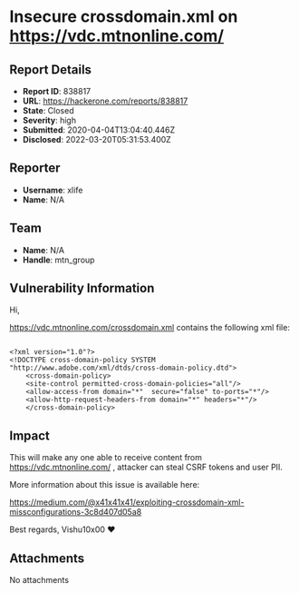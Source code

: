 # Insecure crossdomain.xml on https://vdc.mtnonline.com/

## Report Details
- **Report ID**: 838817
- **URL**: https://hackerone.com/reports/838817
- **State**: Closed
- **Severity**: high
- **Submitted**: 2020-04-04T13:04:40.446Z
- **Disclosed**: 2022-03-20T05:31:53.400Z

## Reporter
- **Username**: xlife
- **Name**: N/A

## Team
- **Name**: N/A
- **Handle**: mtn_group

## Vulnerability Information
Hi,

https://vdc.mtnonline.com/crossdomain.xml contains the following xml file:

```

<?xml version="1.0"?>
<!DOCTYPE cross-domain-policy SYSTEM "http://www.adobe.com/xml/dtds/cross-domain-policy.dtd">
	<cross-domain-policy>    
	<site-control permitted-cross-domain-policies="all"/>    
	<allow-access-from domain="*"  secure="false" to-ports="*"/>
	<allow-http-request-headers-from domain="*" headers="*"/> 
	</cross-domain-policy>

```

## Impact

This will make any one able to receive content from https://vdc.mtnonline.com/ , attacker can steal CSRF tokens and user PII.

More information about this issue is available here:

https://medium.com/@x41x41x41/exploiting-crossdomain-xml-missconfigurations-3c8d407d05a8

Best regards,
Vishu10x00 ❤️

## Attachments
No attachments
